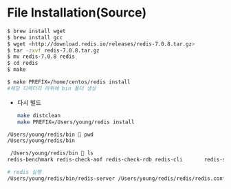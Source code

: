 # File Installation(Source)

```bash
$ brew install wget
$ brew install gcc
$ wget <http://download.redis.io/releases/redis-7.0.8.tar.gz>
$ tar -zxvf redis-7.0.8.tar.gz
$ mv redis-7.0.8 redis
$ cd redis
$ make

$ make PREFIX=/home/centos/redis install
#해당 디렉터리 하위에 bin 폴더 생성
```

*   다시 빌드

    ```bash
    make distclean
    make PREFIX=/Users/young/redis install
    ```

```bash
/Users/young/redis/bin  pwd
/Users/young/redis/bin

 /Users/young/redis/bin  ls
redis-benchmark redis-check-aof redis-check-rdb redis-cli       redis-sentinel  redis-server
```

```bash
# redis 실행
/Users/young/redis/bin/redis-server /Users/young/redis/redis/redis.conf
```
